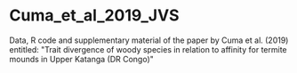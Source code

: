 # Cuma_et_al_2019_JVS
Data, R code and supplementary material of the paper by Cuma et al. (2019) entitled: "Trait divergence of woody species in relation to affinity for termite mounds in Upper Katanga (DR Congo)"
